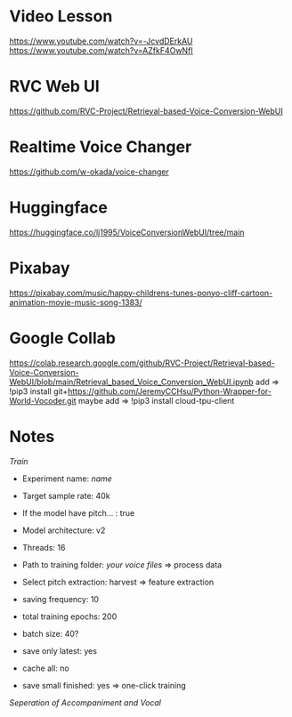
# Video Lesson

<https://www.youtube.com/watch?v=-JcvdDErkAU>
<https://www.youtube.com/watch?v=AZfkF4OwNfI>



# RVC Web UI

<https://github.com/RVC-Project/Retrieval-based-Voice-Conversion-WebUI>



# Realtime Voice Changer

<https://github.com/w-okada/voice-changer>



# Huggingface

<https://huggingface.co/lj1995/VoiceConversionWebUI/tree/main>



# Pixabay

<https://pixabay.com/music/happy-childrens-tunes-ponyo-cliff-cartoon-animation-movie-music-song-1383/>



# Google Collab

<https://colab.research.google.com/github/RVC-Project/Retrieval-based-Voice-Conversion-WebUI/blob/main/Retrieval_based_Voice_Conversion_WebUI.ipynb>
add => !pip3 install git+https://github.com/JeremyCCHsu/Python-Wrapper-for-World-Vocoder.git
maybe add => !pip3 install cloud-tpu-client



# Notes

*Train*

- Experiment name: *name*
- Target sample rate: 40k
- If the model have pitch... : true
- Model architecture: v2
- Threads: 16
- Path to training folder: *your voice files*
=> process data

- Select pitch extraction: harvest
=> feature extraction

- saving frequency: 10
- total training epochs: 200
- batch size: 40?
- save only latest: yes
- cache all: no
- save small finished: yes
=> one-click training



*Seperation of Accompaniment and Vocal*
